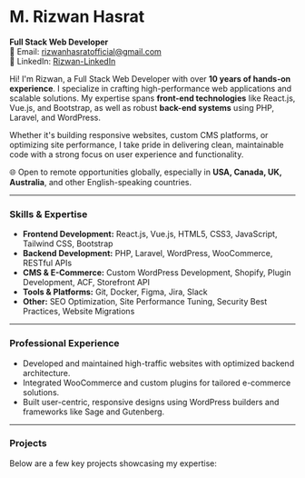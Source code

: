 # M. Rizwan Hasrat
**Full Stack Web Developer**  
📧 Email: [rizwanhasratofficial@gmail.com](mailto:rizwanhasratofficial@gmail.com)  
🔗 LinkedIn: [Rizwan-LinkedIn](https://www.linkedin.com/in/rizwan-full-stack-developer/)  

Hi! I'm Rizwan, a Full Stack Web Developer with over **10 years of hands-on experience**. I specialize in crafting high-performance web applications and scalable solutions. My expertise spans **front-end technologies** like React.js, Vue.js, and Bootstrap, as well as robust **back-end systems** using PHP, Laravel, and WordPress.

Whether it's building responsive websites, custom CMS platforms, or optimizing site performance, I take pride in delivering clean, maintainable code with a strong focus on user experience and functionality.  

🌐 Open to remote opportunities globally, especially in **USA, Canada, UK, Australia**, and other English-speaking countries.  

---

### Skills & Expertise
- **Frontend Development:** React.js, Vue.js, HTML5, CSS3, JavaScript, Tailwind CSS, Bootstrap  
- **Backend Development:** PHP, Laravel, WordPress, WooCommerce, RESTful APIs  
- **CMS & E-Commerce:** Custom WordPress Development, Shopify, Plugin Development, ACF, Storefront API  
- **Tools & Platforms:** Git, Docker, Figma, Jira, Slack  
- **Other:** SEO Optimization, Site Performance Tuning, Security Best Practices, Website Migrations  

---

### Professional Experience
- Developed and maintained high-traffic websites with optimized backend architecture.  
- Integrated WooCommerce and custom plugins for tailored e-commerce solutions.  
- Built user-centric, responsive designs using WordPress builders and frameworks like Sage and Gutenberg.  

---

### Projects
Below are a few key projects showcasing my expertise:

